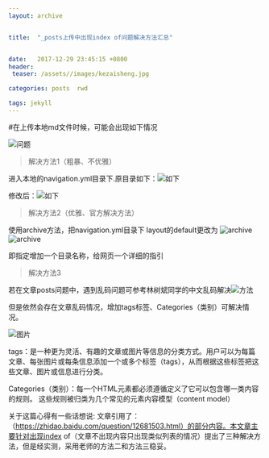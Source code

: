 ```yaml
---
layout: archive


title:  "_posts上传中出现index of问题解决方法汇总"


date:   2017-12-29 23:45:15 +0800
header:
 teaser: /assets//images/kezaisheng.jpg

categories: posts  rwd

tags: jekyll
---
```


#在上传本地md文件时候，可能会出现如下情况

![问题](https://github.com/Heresy007/Heresy007.github.io/blob/master/images/index.png?raw=true)

> 解决方法1（粗暴、不优雅）

进入本地的navigation.yml目录下.原目录如下：![如下](https://github.com/Heresy007/Heresy007.github.io/blob/master/images/%E5%BE%AE%E4%BF%A1%E6%88%AA%E5%9B%BE_20180101222610.png?raw=true)

修改后：![如下](https://github.com/Heresy007/Heresy007.github.io/blob/master/images/%E5%BE%AE%E4%BF%A1%E6%88%AA%E5%9B%BE_20180101222552.png?raw=true)
> 解决方法2（优雅、官方解决方法）

使用archive方法，把navigation.yml目录下 layout的default更改为 ![archive](https://github.com/Heresy007/Heresy007.github.io/blob/master/images/%E5%BE%AE%E4%BF%A1%E6%88%AA%E5%9B%BE_20180101225343.png?raw=true)
![archive](https://github.com/Heresy007/Heresy007.github.io/blob/master/images/Y6X0R3U@VVNWUV~PD108%7D88.png?raw=true)

即指定增加一个目录名称，给网页一个详细的指引
> 解决方法3

若在文章posts问题中，遇到乱码问题可参考林树斌同学的中文乱码解决![方法](https://treeice.github.io/posts/jekyll/JekyllChineseName/)

但是依然会存在文章乱码情况，增加tags标签、Categories（类别）可解决情况。


![图片](https://github.com/Heresy007/Heresy007.github.io/blob/master/images/tags.png?raw=true)

tags：是一种更为灵活、有趣的文章或图片等信息的分类方式。用户可以为每篇文章、每张图片或每条信息添加一个或多个标签（tags），从而根据这些标签把这些文章、图片或信息进行分类。

Categories（类别）：每一个HTML元素都必须遵循定义了它可以包含哪一类内容的规则。 这些规则被归类为几个常见的元素内容模型（content model）


关于这篇心得有一些话想说:
文章引用了：（https://zhidao.baidu.com/question/12681503.html）的部分内容。本文章主要针对出现index of（文章不出现内容只出现类似列表的情况）提出了三种解决方法，但是经实测，采用老师的方法二和方法三稳妥。
